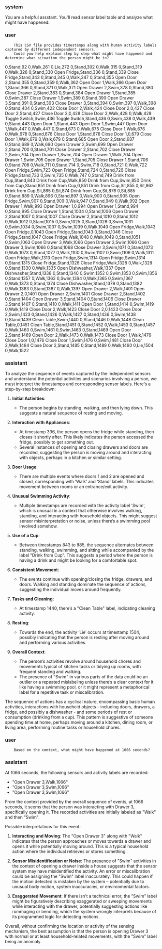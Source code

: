 ### system
You are a helpful assstant. You'll read sensor label table and analyze what might have happened.
### user

        This CSV file provides timestamps along with human activity labels captured by different independent sensors.
        Could you help explain step by step what might have happened and determine what situation the person might be in?
    
0,Stand,92
0,Walk,261
0,Lie,272
0,Stand,302
0,Walk,315
0,Stand,319
0,Walk,326
0,Stand,330
Open Fridge,Stand,336
0,Stand,339
Close Fridge,Stand,343
0,Stand,345
0,Walk,347
0,Stand,355
Open Door 2,Stand,355
0,Stand,359
0,Walk,362
Open Door 1,Walk,366
Open Door 1,Stand,366
0,Stand,371
0,Walk,371
Open Drawer 2,Swim,378
0,Stand,380
Close Drawer 2,Stand,383
0,Stand,384
Open Drawer 1,Stand,385
0,Swim,387
Close Drawer 1,Swim,389
0,Stand,390
Open Drawer 3,Stand,391
0,Stand,393
Close Drawer 3,Stand,394
0,Swim,397
0,Walk,398
0,Stand,404
0,Swim,422
Close Door 2,Walk,424
Close Door 2,0,427
Close Door 2,Stand,427
Close Door 2,0,428
Close Door 2,Walk,428
0,Walk,428
Toggle Switch,Swim,436
Toggle Switch,Stand,436
0,Swim,438
0,Walk,439
0,Stand,443
Open Door 1,Stand,443
Open Door 1,Swim,447
Open Door 1,Walk,447
0,Walk,447
0,Stand,673
0,Walk,675
Close Door 1,Walk,676
0,Walk,678
0,Stand,678
Close Door 1,Stand,678
Close Door 1,0,679
Close Door 1,Walk,679
0,Walk,679
0,Stand,685
Open Door 2,Stand,687
0,Stand,689
0,Walk,690
Open Drawer 2,Swim,699
Open Drawer 2,Stand,700
0,Stand,701
Close Drawer 2,Stand,702
Close Drawer 2,Swim,704
Open Drawer 1,Swim,704
Open Drawer 1,Walk,704
Open Drawer 1,Swim,705
Open Drawer 1,Stand,705
Close Drawer 1,Stand,706
0,Stand,708
0,Walk,711
0,Stand,714
0,Swim,718
0,Stand,721
0,Walk,722
Open Fridge,Swim,723
Open Fridge,Stand,724
0,Stand,726
Close Fridge,Stand,733
0,Swim,735
0,Walk,747
0,Stand,749
Drink from Cup,Stand,843
Drink from Cup,Walk,850
Drink from Cup,Swim,850
Drink from Cup,Stand,851
Drink from Cup,0,851
Drink from Cup,Sit,855
0,Sit,862
Drink from Cup,Sit,865
0,Sit,874
Drink from Cup,Sit,876
0,Sit,885
0,Stand,889
0,Walk,896
0,Stand,897
0,Walk,900
0,Stand,905
Open Fridge,Swim,907
0,Stand,909
0,Walk,947
0,Stand,949
0,Walk,992
Open Drawer 1,Walk,993
Open Drawer 1,0,994
Open Drawer 1,Stand,994
0,Stand,995
Close Drawer 1,Stand,1004
0,Stand,1006
Open Drawer 2,Stand,1007
0,Stand,1007
Close Drawer 2,Stand,1010
0,Stand,1012
0,Walk,1012
0,Stand,1015
0,Swim,1025
0,Stand,1026
0,Swim,1031
0,Swim,1034
0,Swim,1037
0,Swim,1039
0,Walk,1040
Open Fridge,Walk,1043
Open Fridge,0,1043
Open Fridge,Stand,1043
0,Stand,1046
Close Fridge,Stand,1047
Close Fridge,Walk,1048
0,Walk,1049
0,Stand,1051
0,Swim,1063
Open Drawer 3,Walk,1066
Open Drawer 3,Swim,1066
Open Drawer 3,Swim,1066
0,Stand,1068
Close Drawer 3,Swim,1071
0,Stand,1073
0,Walk,1073
0,Stand,1077
0,Walk,1100
0,Swim,1102
0,Swim,1109
0,Walk,1311
Open Fridge,Walk,1313
Open Fridge,Swim,1314
Open Fridge,Swim,1314
0,Stand,1315
Close Fridge,Stand,1326
Close Fridge,Walk,1328
0,Walk,1328
0,Stand,1330
0,Walk,1335
Open Dishwasher,Walk,1337
Open Dishwasher,Stand,1338
0,Stand,1340
0,Swim,1352
0,Swim,1353
0,Swim,1356
0,Stand,1357
0,Walk,1362
0,Swim,1364
0,Walk,1365
0,Swim,1367
0,Walk,1373
0,Stand,1374
Close Dishwasher,Stand,1379
0,Stand,1382
0,Walk,1383
0,Stand,1387
0,Walk,1397
Open Drawer 2,Walk,1401
Open Drawer 2,0,1401
Open Drawer 2,Swim,1401
Close Drawer 2,Stand,1402
0,Stand,1404
Open Drawer 3,Stand,1404
0,Stand,1406
Close Drawer 3,Stand,1407
0,Stand,1410
0,Walk,1411
Open Door 1,Stand,1414
0,Swim,1419
0,Walk,1419
Close Door 2,Walk,1423
Close Door 2,0,1423
Close Door 2,Swim,1423
0,Stand,1426
0,Walk,1427
0,Stand,1436
0,Swim,1438
0,Stand,1439
Clean Table,Swim,1440
0,Stand,1446
0,Walk,1448
Clean Table,0,1451
Clean Table,Stand,1451
0,Stand,1452
0,Walk,1453
0,Stand,1457
0,Walk,1460
0,Swim,1461
0,Swim,1463
0,Stand,1469
Open Door 2,Stand,1469
Open Door 2,Walk,1473
0,Walk,1473
Close Door 1,Walk,1476
Close Door 1,0,1476
Close Door 1,Swim,1476
0,Swim,1481
Close Door 2,Walk,1484
Close Door 2,Stand,1485
0,Stand,1489
0,Walk,1490
0,Lie,1504
0,Walk,1522

### assistant
To analyze the sequence of events captured by the independent sensors and understand the potential activities and scenarios involving a person, we must interpret the timestamps and corresponding sensor labels. Here's a step-by-step breakdown:

1. **Initial Activities**: 
   - The person begins by standing, walking, and then lying down. This suggests a natural sequence of resting and moving.

2. **Interaction with Appliances**:
   - At timestamp 336, the person opens the fridge while standing, then closes it shortly after. This likely indicates the person accessed the fridge, possibly to get something out.
   - Several instances of opening and closing drawers and doors are recorded, suggesting the person is moving around and interacting with objects, perhaps in a kitchen or similar setting.

3. **Door Usage**:
   - There are multiple events where doors 1 and 2 are opened and closed, corresponding with ‘Walk’ and ‘Stand’ labels. This indicates movement between rooms or an entrance/exit activity.

4. **Unusual Swimming Activity**:
   - Multiple timestamps are recorded with the activity label 'Swim', which is unusual in a context that otherwise involves walking, standing, and interacting with household objects. This might suggest sensor misinterpretation or noise, unless there’s a swimming pool involved somehow.

5. **Use of a Cup**: 
   - Between timestamps 843 to 885, the sequence alternates between standing, walking, swimming, and sitting while accompanied by the label "Drink from Cup". This suggests a period where the person is having a drink and might be looking for a comfortable spot.
  
6. **Consistent Movement**:
   - The events continue with opening/closing the fridge, drawers, and doors. Walking and standing dominate the sequence of actions, suggesting the individual moves around frequently.

7. **Tasks and Cleaning**:
   - At timestamp 1440, there’s a "Clean Table" label, indicating cleaning activity.

8. **Resting**:
   - Towards the end, the activity ‘Lie’ occurs at timestamp 1504, possibly indicating that the person is resting after moving around and performing various activities.

9. **Overall Context**:
   - The person’s activities revolve around household chores and movements typical of kitchen tasks or tidying up rooms, with frequent standing and walking.
   - The presence of "Swim" in various parts of the data could be an outlier or a repeated mislabeling unless there’s a clear context for it like having a swimming pool, or it might represent a metaphorical label for a repetitive task or miscalibration.

The sequence of actions has a cyclical nature, encompassing basic human activities, interactions with household objects - including doors, drawers, a fridge, and possibly a dishwasher - and some periods of rest or consumption (drinking from a cup). This pattern is suggestive of someone spending time at home, perhaps moving around a kitchen, dining room, or living area, performing routine tasks or household chores.
### user

        Based on the context, what might have happened at 1066 seconds?
    
### assistant
At 1066 seconds, the following sensors and activity labels are recorded:

- "Open Drawer 3,Walk,1066"
- "Open Drawer 3,Swim,1066"
- "Open Drawer 3,Swim,1066"

From the context provided by the overall sequence of events, at 1066 seconds, it seems that the person was interacting with Drawer 3, specifically opening it. The recorded activities are initially labeled as "Walk" and then "Swim".

Possible interpretations for this event:

1. **Interacting and Moving**: The "Open Drawer 3" along with "Walk" indicates that the person approaches or moves towards a drawer and opens it while potentially moving around. This is a typical household action where the individual retrieves or stores something.

2. **Sensor Misidentification or Noise**: The presence of "Swim" activities in the context of opening a drawer inside a house suggests that the sensor system may have misidentified the activity. An error or miscalibration could be assigning the "Swim" label inaccurately. This could happen if the motion detected is mistaken by the system – potentially due to unusual body motion, system inaccuracies, or environmental factors.

3. **Exaggerated Movement**: If there isn't a technical error, the "Swim" label might be figuratively describing exaggerated or sweeping movements while interacting with the drawer, potentially suggesting actions like rummaging or bending, which the system wrongly interprets because of its programmed logic for detecting motions.

Overall, without confirming the location or activity of the sensing mechanism, the best assumption is that the person is opening Drawer 3 with normal or at least household-related movements, with the "Swim" label being an anomaly.
